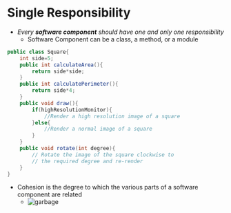 # Single Responsibility
* _Every __software component__ should have one and only one responsibility_
    * Software Component can be a class, a method, or a module
    
```java
public class Square{
	int side=5;
	public int calculateArea(){
		return side*side;
    }
    public int calculatePerimeter(){
		return side*4;
    }
    public void draw(){
		if(highResolutionMonitor){
			//Render a high resolution image of a square
		}else{
			//Render a normal image of a square
		}
    }
    public void rotate(int degree){
		// Rotate the image of the square clockwise to
        // the required degree and re-render
    }
}
```
* Cohesion is the degree to which the various parts of a software component are related
   * ![garbage](https://www.google.com/url?sa=i&url=https%3A%2F%2Fwww.123rf.com%2Fphoto_142951586_crowded-street-litter-bin-with-household-garbage-and-waste-vector-cartoon-illustration-on-a-white.html&psig=AOvVaw3hLhWA4trSVu_pF5oeC0Ow&ust=1679020934149000&source=images&cd=vfe&ved=0CBAQjRxqFwoTCID-3MS23_0CFQAAAAAdAAAAABAE)